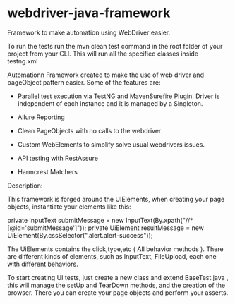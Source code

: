 # webdriver-java-framework
Framework to make automation using WebDriver easier.

To run the tests run the mvn clean test command in the root folder of your project from your CLI. This will run all the specified classes inside testng.xml


Automationn Framework created to make the use of web driver and pageObject pattern easier. Some of the features are:

- Parallel test execution via TestNG and MavenSurefire Plugin. Driver is independent of each instance and it is managed by a Singleton.

- Allure Reporting

- Clean PageObjects with no calls to the webdriver

- Custom WebElements to simplify solve usual webdrivers issues.

- API testing with RestAssure

- Harmcrest Matchers

Description:

This framework is forged around the UIElements, when creating your page objects, instantiate your elements like this:

private InputText submitMessage = new InputText(By.xpath("//*[@id='submitMessage']"));
private UiElement resultMessage = new UiElement(By.cssSelector(".alert.alert-success"));

The UiElements contains the click,type,etc ( All behavior methods ). There are different kinds of elements, such as InputText, FileUpload, each one with different behaviors.

To start creating UI tests, just create a new class and extend BaseTest.java , this will manage the setUp and TearDown methods, and the creation of the browser.
There you can create your page objects and perform your asserts.



